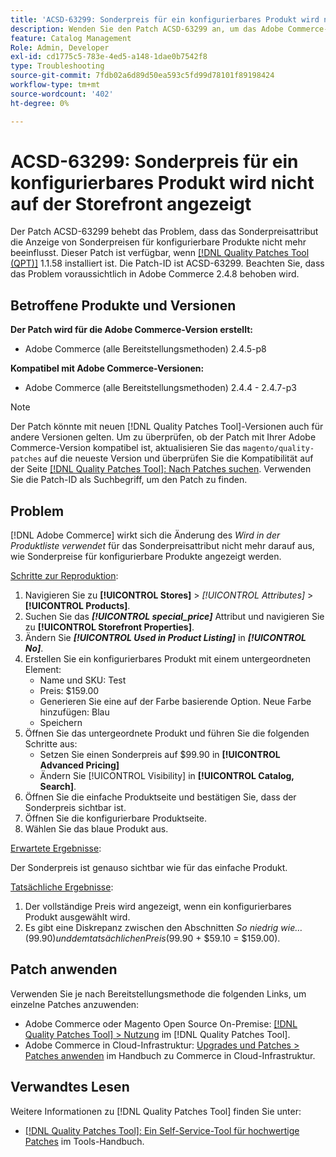 ```yaml
---
title: 'ACSD-63299: Sonderpreis für ein konfigurierbares Produkt wird nicht auf der Storefront angezeigt'
description: Wenden Sie den Patch ACSD-63299 an, um das Adobe Commerce-Problem zu beheben, bei dem das Sonderpreisattribut die Anzeige von Sonderpreisen für konfigurierbare Produkte nicht mehr beeinflusst.
feature: Catalog Management
Role: Admin, Developer
exl-id: cd1775c5-783e-4ed5-a148-1dae0b7542f8
type: Troubleshooting
source-git-commit: 7fdb02a6d89d50ea593c5fd99d78101f89198424
workflow-type: tm+mt
source-wordcount: '402'
ht-degree: 0%

---
```


# ACSD-63299: Sonderpreis für ein konfigurierbares Produkt wird nicht auf der Storefront angezeigt

Der Patch ACSD-63299 behebt das Problem, dass das Sonderpreisattribut die Anzeige von Sonderpreisen für konfigurierbare Produkte nicht mehr beeinflusst. Dieser Patch ist verfügbar, wenn [[!DNL Quality Patches Tool (QPT)]](/help/tools/quality-patches-tool/quality-patches-tool-to-self-serve-quality-patches.md) 1.1.58 installiert ist. Die Patch-ID ist ACSD-63299. Beachten Sie, dass das Problem voraussichtlich in Adobe Commerce 2.4.8 behoben wird.

## Betroffene Produkte und Versionen

**Der Patch wird für die Adobe Commerce-Version erstellt:**

* Adobe Commerce (alle Bereitstellungsmethoden) 2.4.5-p8

**Kompatibel mit Adobe Commerce-Versionen:**

* Adobe Commerce (alle Bereitstellungsmethoden) 2.4.4 - 2.4.7-p3

>[!NOTE]
>
>Der Patch könnte mit neuen [!DNL Quality Patches Tool]-Versionen auch für andere Versionen gelten. Um zu überprüfen, ob der Patch mit Ihrer Adobe Commerce-Version kompatibel ist, aktualisieren Sie das `magento/quality-patches` auf die neueste Version und überprüfen Sie die Kompatibilität auf der Seite [[!DNL Quality Patches Tool]: Nach Patches suchen](https://experienceleague.adobe.com/tools/commerce-quality-patches/index.html?lang=de). Verwenden Sie die Patch-ID als Suchbegriff, um den Patch zu finden.

## Problem

[!DNL Adobe Commerce] wirkt sich die Änderung des *Wird in der Produktliste verwendet* für das Sonderpreisattribut nicht mehr darauf aus, wie Sonderpreise für konfigurierbare Produkte angezeigt werden.

<u>Schritte zur Reproduktion</u>:

1. Navigieren Sie zu **[!UICONTROL Stores]** > *[!UICONTROL Attributes]* > **[!UICONTROL Products]**.
1. Suchen Sie das ***[!UICONTROL special_price]*** Attribut und navigieren Sie zu **[!UICONTROL Storefront Properties]**.
1. Ändern Sie ***[!UICONTROL Used in Product Listing]*** in ***[!UICONTROL No]***.
1. Erstellen Sie ein konfigurierbares Produkt mit einem untergeordneten Element:
   * Name und SKU: Test
   * Preis: $159.00
   * Generieren Sie eine auf der Farbe basierende Option. Neue Farbe hinzufügen: Blau
   * Speichern
1. Öffnen Sie das untergeordnete Produkt und führen Sie die folgenden Schritte aus:
   * Setzen Sie einen Sonderpreis auf $99.90 in **[!UICONTROL Advanced Pricing]**
   * Ändern Sie [!UICONTROL Visibility] in **[!UICONTROL Catalog, Search]**.
1. Öffnen Sie die einfache Produktseite und bestätigen Sie, dass der Sonderpreis sichtbar ist.
1. Öffnen Sie die konfigurierbare Produktseite.
1. Wählen Sie das blaue Produkt aus.

<u>Erwartete Ergebnisse</u>:

Der Sonderpreis ist genauso sichtbar wie für das einfache Produkt.

<u>Tatsächliche Ergebnisse</u>:

1. Der vollständige Preis wird angezeigt, wenn ein konfigurierbares Produkt ausgewählt wird.
1. Es gibt eine Diskrepanz zwischen den Abschnitten *So niedrig wie…* ($99.90) und dem tatsächlichen Preis ($99.90 + $59.10 = $159.00).

## Patch anwenden

Verwenden Sie je nach Bereitstellungsmethode die folgenden Links, um einzelne Patches anzuwenden:

* Adobe Commerce oder Magento Open Source On-Premise: [[!DNL Quality Patches Tool] > Nutzung](/help/tools/quality-patches-tool/usage.md) im [!DNL Quality Patches Tool].
* Adobe Commerce in Cloud-Infrastruktur: [Upgrades und Patches > Patches anwenden](https://experienceleague.adobe.com/docs/commerce-cloud-service/user-guide/develop/upgrade/apply-patches.html?lang=de) im Handbuch zu Commerce in Cloud-Infrastruktur.

## Verwandtes Lesen

Weitere Informationen zu [!DNL Quality Patches Tool] finden Sie unter:

* [[!DNL Quality Patches Tool]: Ein Self-Service-Tool für hochwertige Patches](/help/tools/quality-patches-tool/quality-patches-tool-to-self-serve-quality-patches.md) im Tools-Handbuch.
